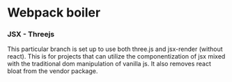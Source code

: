 # Webpack boiler

### JSX - Threejs
This particular branch is set up to use both three.js and jsx-render (without react).
This is for projects that can utilize the componentization of jsx mixed with the traditional dom manipulation of vanilla js.
It also removes react bloat from the vendor package.

